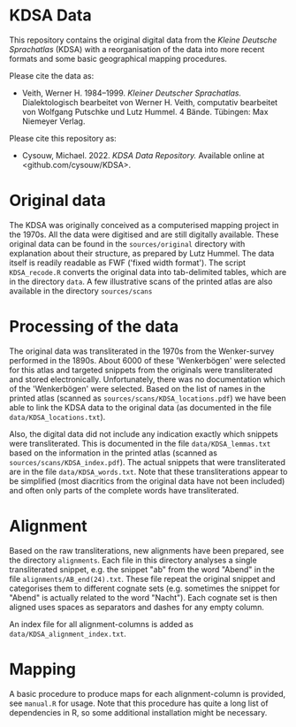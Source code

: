 # KDSA Data

This repository contains the original digital data from the *Kleine Deutsche Sprachatlas* (KDSA) with a reorganisation of the data into more recent formats and some basic geographical mapping procedures. 

Please cite the data as:

- Veith, Werner H. 1984–1999. *Kleiner Deutscher Sprachatlas.* Dialektologisch bearbeitet von Werner H. Veith, computativ bearbeitet von Wolfgang Putschke und Lutz Hummel. 4 Bände. Tübingen: Max Niemeyer Verlag.

Please cite this repository as:

- Cysouw, Michael. 2022. *KDSA Data Repository.* Available online at <github.com/cysouw/KDSA>.

# Original data

The KDSA was originally conceived as a computerised mapping project in the 1970s. All the data were digitised and are still digitally available. These original data can be found in the `sources/original` directory with explanation about their structure, as prepared by Lutz Hummel. The data itself is readily readable as FWF ('fixed width format'). The script `KDSA_recode.R` converts the original data into tab-delimited tables, which are in the directory `data`. A few illustrative scans of the printed atlas are also available in the directory `sources/scans`

# Processing of the data

The original data was transliterated in the 1970s from the Wenker-survey performed in the 1890s. About 6000 of these 'Wenkerbögen' were selected for this atlas and targeted snippets from the originals were transliterated and stored electronically. Unfortunately, there was no documentation which of the 'Wenkerbögen' were selected. Based on the list of names in the printed atlas (scanned as `sources/scans/KDSA_locations.pdf`) we have been able to link the KDSA data to the original data (as documented in the file `data/KDSA_locations.txt`).

Also, the digital data did not include any indication exactly which snippets were transliterated. This is documented in the file `data/KDSA_lemmas.txt` based on the information in the printed atlas (scanned as `sources/scans/KDSA_index.pdf`). The actual snippets that were transliterated are in the file `data/KDSA_words.txt`. Note that these transliterations appear to be simplified (most diacritics from the original data have not been included) and often only parts of the complete words have transliterated.

# Alignment

Based on the raw transliterations, new alignments have been prepared, see the directory `alignments`. Each file in this directory analyses a single transliterated snippet, e.g. the snippet "ab" from the word "Abend" in the file `alignments/AB_end(24).txt`. These file repeat the original snippet and categorises them to different cognate sets (e.g. sometimes the snippet for "Abend" is actually related to the word "Nacht"). Each cognate set is then aligned uses spaces as separators and dashes for any empty column.

An index file for all alignment-columns is added as `data/KDSA_alignment_index.txt`.

# Mapping

A basic procedure to produce maps for each alignment-column is provided, see `manual.R` for usage. Note that this procedure has quite a long list of dependencies in R, so some additional installation might be necessary.

